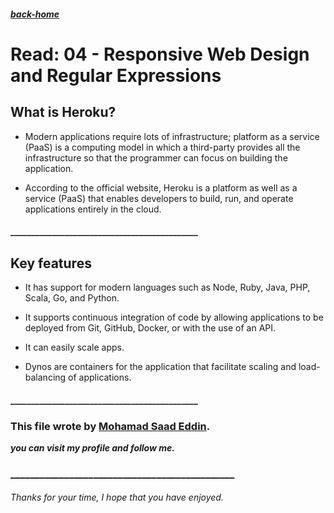 ##### [back-home](https://mhd22.github.io/301-reading-notes/)

# Read: 04 - Responsive Web Design and Regular Expressions

## What is Heroku?

* Modern applications require lots of infrastructure; platform as a service (PaaS) is a computing model in which a third-party provides all the infrastructure so that the programmer can focus on building the application.

* According to the official website, Heroku is a platform as well as a service (PaaS) that enables developers to build, run, and operate applications entirely in the cloud.
#### _____________________________________________
 ## Key features

* It has support for modern languages such as Node, Ruby, Java, PHP, Scala, Go, and Python.

* It supports continuous integration of code by allowing applications to be deployed from Git, GitHub, Docker, or with the use of an API.

* It can easily ​scale apps.

* Dynos are containers for the application that facilitate scaling and load-balancing of applications.


#### _____________________________________________



### This file wrote by [Mohamad Saad Eddin](https://github.com/MHD22).
***you can visit my profile and follow me.***
### ______________________________________________


###### Thanks for your time, I hope that you have enjoyed.

